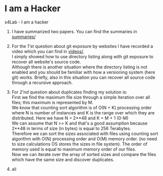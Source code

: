 # I am a Hacker
s4Lab - I am a hacker

1. I have summarized two papers. You can find the summaries in [summaries/](https://github.com/Javad-Alipanah/i-am-a-hacker/tree/master/summaries)

2. For the *1'st* question about git exposure by websites I have recorded a video which you can find in [videos/](https://github.com/Javad-Alipanah/i-am-a-hacker/tree/master/videos).  
I simply showed how to use directory listing along with git exposure to recover all website's source code.  
Although there is another situation where the directory listing is not enabled and you should be familiar with how a versioning system (here git) works. Briefly, also in this situation you can recover all source code through a recursive approach.

3. For *2'nd* question about duplicates finding my solution is:  
First we find the maximum file size through a simple iteration over all files; this maximum is represented by M.  
We know that counting sort algorithm is of O(N + K) processing order where N is number of instances and K is the range over which they are distributed. Here we have N = 2\*\*48 and K = M + 1 (0-M)  
We can assume that N >> K and that's a good assumption because 2\*\*48 in terms of size (in bytes) is equal to 256 Terabytes.  
Therefore we can sort the sizes associated with files using counting sort algorithm with O(N) processing order and O(M) memory order. (no need to size calculations OS stores the sizes in file system). The order of memory used is equal to maximum memory order of our files.  
Now we can iterate over the array of sorted sizes and compare the files which have the same size and discover duplicates.

4. ali
